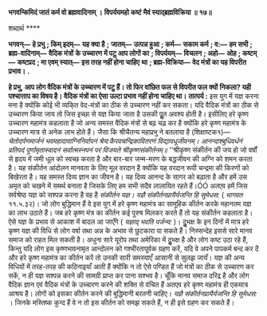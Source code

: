 **भगवन्किमिदं जातं कर्म वो ब्रह्मवादिनाम् ।** **विपर्ययमहो कष्टं मैवं स्याद्ब्रह्मविक्रिया ॥ १७॥** 

शब्दार्थ **** 

**भगवन्—** **हे प्रभु** **; किम् इदम्—** **यह क्या है** **; जातम्—** **उत्पन्न हुआ** **; कर्म—** **सकाम कर्म** **; व:—** **हम सभी** **; ब्रह्म-वादिनाम्—** **वैदिक मंत्रों** **के उच्चारण में पटु आप लोगों का** **; विपर्ययम्—** **विचलन** **; अहो—** **ओह** **; कष्टम्—** **कष्टप्रद** **; मा एवम् स्यात्—** **इस तरह नहीं होना चाहिए** **था** **; ब्रह्म-विक्रिया—** **वेद मंत्रों का यह विपरीत प्रभाव।** **.** 

**हे प्रभु, आप लोग वैदिक मंत्रों के उच्चारण में पटु हैं। तो फिर वांछित फल से विपरीत फल क्यों** **निकला? यही पश्चात्ताप का विषय है। वैदिक मंत्रों का ऐसा उल्टा प्रभाव नहीं होना चाहिए था।** **तात्पर्य :** इस युग में यज्ञ करना मना है क्योंकि कोई भी व्यकि्त वेद-मंत्रों का ठीक से उच्चारण नहीं कर सकता। यदि वैदिक मंत्रों का ठीक से उच्चारण किया जाय तो जिस इच्छा से यज्ञ किया जाता है उसकी पूॢत अवश्य होती है। इसीलिए हरे कृष्ण उच्चारण महामंत्र कहलाता है जो अन्य समस्त वैदिक मंत्रों से बढ़ चढ़ कर है क्योंकि हरे कृष्ण महामंत्र के उच्चारण मात्र से अनेक लाभ होते हैं। जैसा कि श्रीचैतन्य महाप्रभु ने बतलाया है (शिक्षाष्टक१)— *चेतोदर्पणमार्जनं भवमहादावाग्निनिर्वापनं* *श्रेय:कैरवचन्द्रिकावितरणं विद्यावधूजीवनम्।* *आनन्दाश्बुधिवर्धनं प्रतिपदं पूर्णामृतास्वादनं* *सर्वात्मस्नपनं परं विजयते श्रीकृष्णसंकीर्तनम्॥* ''श्रीकृष्ण संकीर्तन की जय हो जो वर्षों से हृदय में जमी धूल को स्वच्छ करता है और बार-बार जन्म-मरण के बद्धजीवन की अग्नि को शमन करता है। यह संकीर्तन आंदोलन मानवता के लिए मूल वरदान है क्योंकि यह वरदान रूपी चन्द्रमा की किरणों को बिखेरता है। यह समस्त दिव्य ज्ञान का जीवन है। यह दिव्य आनन्द के सागर को बढ़ाता है और हमें उस अमृत को चखने में समर्थ बनाता है जिसके लिए हम सभी सदैव लालायित रहते हैं।ÓÓ अतएव हमें जिस सर्वश्रेष्ठ यज्ञ को सश्पन्न करना है वह है *संकीर्तन यज्ञ। यज्ञै संकीर्तनप्रायैर्यजन्ति हि* *सुमेधस:* ( *भागवत* ११.५.३२)। जो लोग बुद्धिमान हैं वे इस युग में हरे कृष्ण महामंत्र का सामूहिक कीर्तन करके महानतम यज्ञ का लाभ उठाते हैं। जब हरे कृष्ण मंत्र का कीर्तन कई पुरुष मिलकर करते हैं तो यह संकीर्तन कहलाता है। ऐसे यज्ञ के प्रभाव से आकाश में बादल आ जाएँगे ( *यज्ञाद् भवति पर्जन्य:* )। दुॢभक्ष के इन दिनों में मात्र हरे कृष्ण यज्ञ की विधि से लोग वर्षा तथा अन्न के अभाव से छुटकारा पा सकते हैं। निस्सन्देह इससे सारे मानव समाज को राहत मिल सकती है। अधुना सारे यूरोप तथा अमेरिका में दुॢभक्ष है और लोग कष्ट उठा रहे हैं, किन्तु यदि लोग इस कृष्णभावनामृत आन्दोलन को गश्भीरतापूर्वक ग्रहण करें, यदि वे अपने पापकर्म बन्द कर दें और हरे कृष्ण महामंत्र का कीर्तन करें तो उनकी सारी समस्याएँ आसानी से सुलझ जायँ। यज्ञ की अन्य विधियों में तरह-तरह की कठिनाइयाँ आती हैं क्योंकि न तो ऐसे पण्डित हैं जो मंत्रों का ठीक से उच्चारण कर सकें, न ही यज्ञ सश्पन्न करने की सामग्री प्राप्त कर पाना सश्भव है। चूँकि मानव समाज दरिद्र है और लोग वैदिक ज्ञान एवं वैदिक मंत्रों के उच्चारण करने की शक्ति से वंचित हैं अतएव हरे कृष्ण महामंत्र ही एकमात्र आश्रय है। लोगों को इसका कीर्तन करने की बुद्धिमानी बरतनी चाहिए। *यज्ञै संकीर्तनप्रायैर्यजन्ति हि सुमेधस:* । जिनके मस्तिष्क कुन्द हैं वे न तो इस कीर्तन को समझ सकते हैं, न ही इसे ग्रहण कर सकते हैं।  